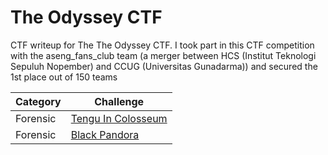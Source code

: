 # The Odyssey CTF
CTF writeup for The The Odyssey CTF. I took part in this CTF competition with the aseng_fans_club team (a merger between HCS (Institut Teknologi Sepuluh Nopember) and CCUG (Universitas Gunadarma)) and secured the 1st place out of 150 teams

| Category | Challenge |
| --- | --- |
| Forensic | [Tengu In Colosseum](/2023/The%20Odyssey%20CTF/Black%20Pandora/)
| Forensic | [Black Pandora](/2023/The%20Odyssey%20CTF/Tengu%20In%20Colosseum/)